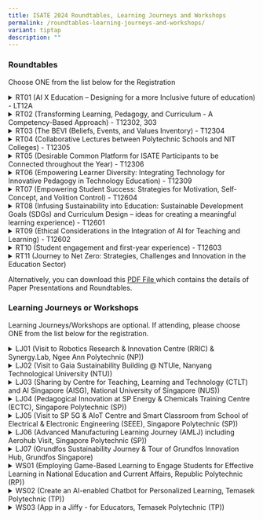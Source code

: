 ```yaml
---
title: ISATE 2024 Roundtables, Learning Journeys and Workshops
permalink: /roundtables-learning-journeys-and-workshops/
variant: tiptap
description: ""
---
```

<h3>Roundtables</h3>
<p>Choose ONE from the list below for the Registration</p>
<div data-type="detailGroup" class="isomer-accordion isomer-accordion-white">
<details class="isomer-details">
<summary>RT01 (AI X Education – Designing for a more Inclusive future of education)
- LT12A</summary>
<div data-type="detailsContent" class="isomer-details-content">
<p>This RT had been over-subscribed: Please choose another one.</p>
</div>
</details>
<details class="isomer-details">
<summary>RT02 (Transforming Learning, Pedagogy, and Curriculum - A Competency-Based
Approach) - T12302, 303</summary>
<div data-type="detailsContent" class="isomer-details-content">
<p>This RT had been over-subscribed: Please choose another one.</p>
</div>
</details>
<details class="isomer-details">
<summary>RT03 (The BEVI (Beliefs, Events, and Values Inventory) - T12304</summary>
<div data-type="detailsContent" class="isomer-details-content">
<p>Many engineering courses do not have a good measurement tool to track
students' progress in their beliefs and values. This roundtable discussion
will focus on the BEVI (Beliefs, Events, and Values Inventory), a robust
analytic tool spanning education, research and leadership. With over 30
years of research backing, BEVI offers a comprehensive understanding of
beliefs, values, and life events, fostering learning, growth, and transformation.</p>
<p>Participants will explore its adaptability, reliability, and applicability
across diverse settings, and delve into its theoretical underpinnings and
practical benefits. Let's discuss how BEVI can empower individuals, groups,
and organizations to navigate complex processes and outcomes, shaping a
path towards personal and collective development.</p>
<p>For more details on the BEVI, please go to: <a href="https://thebevi.com" rel="noopener noreferrer nofollow" target="_blank">https://thebevi.com</a>
</p>
</div>
</details>
<details class="isomer-details">
<summary>RT04 (Collaborative Lectures between Polytechnic Schools and NIT Colleges)
- T12305</summary>
<div data-type="detailsContent" class="isomer-details-content">
<p>The aim of this roundtable is to delve into possible approaches for student
guidance through Collaborative Lectures between Polytechnic Schools and
NIT College.</p>
<p>Students today study in a different way than in the past, thanks to technological
advancements, particularly in the form of AI tools such as ChatGPT, Copilot,
Gemini, and so on. As such, there is a need to shift from the current one-way
imparting knowledge strategies to become two-ways or multiple ways, with
greater student involvement in the lecture components.</p>
<p>One of the key takeaways from this roundtable is to be a set of guiding
questions for each pair of participating institution’s planning and execution.
Also, the pedagogy aspect and methodologies involved will be brought up
for discussion as well.</p>
</div>
</details>
<details class="isomer-details">
<summary>RT05 (Desirable Common Platform for ISATE Participants to be Connected
throughout the Year) - T12306</summary>
<div data-type="detailsContent" class="isomer-details-content">
<p>In this roundtable, we will explore the key features of a common platform
for ISATE participants to network, collaborate with and learn from each
other throughout the year.</p>
<p>Roundtable participants will be actively involved in contributing towards
development of this platform by sharing their insights, experiences and
preferences so that the platform will reflect the diverse needs and perspectives
of its intended users.</p>
</div>
</details>
<details class="isomer-details">
<summary>RT06 (Empowering Learner Diversity: Integrating Technology for Innovative
Pedagogy in Technology Education) - T12309</summary>
<div data-type="detailsContent" class="isomer-details-content">
<p>This RT had been over-subscribed: Please choose another one.</p>
</div>
</details>
<details class="isomer-details">
<summary>RT07 (Empowering Student Success: Strategies for Motivation, Self-Concept,
and Volition Control) - T12604</summary>
<div data-type="detailsContent" class="isomer-details-content">
<p>This roundtable delves into the intricate relationship between the three
vital elements (motivation, self-concept and volition control) and self-regulated
learning elements. It aims to explore how these three elements intersect
with the principles of self-regulated learning to enhance students' academic
performance and personal development.</p>
<p>By examining the interconnectedness of these elements and sharing insights
on fostering self-regulated learners, educators can develop comprehensive
strategies to empower students to succeed academically and thrive personally.</p>
</div>
</details>
<details class="isomer-details">
<summary>RT08 (Infusing Sustainability into Education: Sustainable Development
Goals (SDGs) and Curriculum Design – ideas for creating a meaningful learning
experience) - T12601</summary>
<div data-type="detailsContent" class="isomer-details-content">
<p>This roundtable seeks to interactively engage participants to discuss
the best ways to introduce and infuse the SDGs into curriculum. How can
this be done efficiently, yet sustainably and what would be some of the
best ways we can ensure there is meaningful learning rather than the checking
of boxes. Participants will also be given an opportunity to discuss possible
approaches to measure the success of such integration, by engaging in critical
discourse with fellow participants attending the roundtable.</p>
</div>
</details>
<details class="isomer-details">
<summary>RT09 (Ethical Considerations in the Integration of AI for Teaching and
Learning) - T12602</summary>
<div data-type="detailsContent" class="isomer-details-content">
<p>Artificial Intelligence (AI) has become a transformative influence in
the education industry, reshaping the delivery of teaching and learning.
It introduces both opportunities and challenges in this context. AI technologies,
exemplified by tools like ChatGPT, have the capacity to revolutionize the
creation of various content types, such as text, images, art, music, or
programming code. This can result in the development of dynamic and interactive
teaching materials designed to engage students more effectively. However,
the same AI tools could be misused to generate academic work, such as assignments
or final year reports, potentially leading to unethical behavior and academic
misconduct when used without proper declaration or authorization.</p>
<p>While AI technologies may pose a threat to academic integrity, they also
offer significant advantages. AI enhances users' capabilities, both positively
and negatively. Therefore, it is crucial for students and educators to
receive guidance on the benefits and limitations of AI technologies, enabling
ethical usage and upholding academic integrity. The objective is to strike
a balance between harnessing the transformative potential of AI and safeguarding
against unintended and unethical consequences. This requires collaborative
efforts among stakeholders, including educators, to establish comprehensive
frameworks aligning AI advancements with academic integrity, human values,
ethical standards, and societal expectations.</p>
<p>This roundtable session aims to foster discussions on ethical considerations
in the implementation of AI for teaching and learning.</p>
<p>The topics to be explored in this session include, but are not limited
to:</p>
<p>• An overview of various AI technologies for teaching and learning</p>
<p>• Potential academic threats and challenges associated with AI</p>
<p>• AI Ethics and Governance in Education</p>
<p>• Awareness of AI Ethics and Governance</p>
<p>• Tools and technologies for AI Ethics and Governance</p>
</div>
</details>
<details class="isomer-details">
<summary>RT10 (Student engagement and first-year experience) - T12603</summary>
<div data-type="detailsContent" class="isomer-details-content">
<p>The roundtable discussion will focus on the crucial topic of student engagement,
the first-year experience in studies, and strategies for supporting incoming
students to seamlessly integrate into the learning community. Recognizing
the pivotal role of the initial year in shaping students' learning path
and overall study experience, this discussion aims to explore innovative
approaches, best practices, and challenges in fostering student engagement
and facilitating a smooth transition for newcomers.</p>
<p>Participants are invited to discuss and share insights on orientation
programs, mentorship schemes, study support services, or any other practices
aiming at enhancing student retention, satisfaction, and success.</p>
<p>By addressing key issues and sharing practical solutions, this round table
seeks to empower educators, administrators, and stakeholders to create
inclusive, supportive environments that nurture the holistic development
of all students within the learning community.</p>
</div>
</details>
<details class="isomer-details">
<summary>RT11 (Journey to Net Zero: Strategies, Challenges and Innovation in the
Education Sector)</summary>
<div data-type="detailsContent" class="isomer-details-content">
<p>This RT had been cancelled: Please choose another one.</p>
</div>
</details>
</div>
<p></p>
<p>Alternatively, you can download this <a href="/files/Full_Program__Version_Sep_12_.pdf" rel="noopener nofollow" target="_blank">PDF File </a>which contains
the details of Paper Presentations and Roundtables.</p>
<h3>Learning Journeys or Workshops</h3>
<p>Learning Journeys/Workshops are optional. If attending, please choose
ONE from the list below for the registration.</p>
<p></p>
<div data-type="detailGroup" class="isomer-accordion isomer-accordion-white">
<details class="isomer-details">
<summary>LJ01 (Visit to Robotics Research &amp; Innovation Centre (RRIC) &amp;
Synergy.Lab, Ngee Ann Polytechnic (NP))</summary>
<div data-type="detailsContent" class="isomer-details-content">
<p>At RRIC, the participants will be introduced to robotic projects that
collaborate with industries (NParks, SingHealth, Moovita). These robotic
projects are to support industry needs and to optimize commercial operations.</p>
<p>At Synergy.Lab, the participants will learn the integration of solar energy
and Electric Vehicle charging infrastructure. The Synergy.lab serves as
an integrated ‘control centre’ for the various smart mobility technologies
on campus, incorporating advanced data analysis and simulation capabilities.
The lab facilitates research to enhance the ecosystem’s efficiency by monitoring
and analysing data such as solar power generation, as well as EV charging
load and energy consumption.</p>
</div>
</details>
<details class="isomer-details">
<summary>LJ02 (Visit to Gaia Sustainability Building @ NTUle, Nanyang Technological
University (NTU))</summary>
<div data-type="detailsContent" class="isomer-details-content">
<p>1. Tour of Nanyang Business School (NBS) and Net Zero emission building</p>
<p>2. Sharing of NBS philosophy for the design of the Net Zero Emission Building</p>
</div>
</details>
<details class="isomer-details">
<summary>LJ03 (Sharing by Centre for Teaching, Learning and Technology (CTLT) and
AI Singapore (AISG), National University of Singapore (NUS))</summary>
<div data-type="detailsContent" class="isomer-details-content">
<p>This LJ had been over-subscribed: Please choose another one.</p>
</div>
</details>
<details class="isomer-details">
<summary>LJ04 (Pedagogical Innovation at SP Energy &amp; Chemicals Training Centre
(ECTC), Singapore Polytechnic (SP))</summary>
<div data-type="detailsContent" class="isomer-details-content">
<p>This LJ had been cancelled: Please choose another one.</p>
</div>
</details>
<details class="isomer-details">
<summary>LJ05 (Visit to SP 5G &amp; AIoT Centre and Smart Classroom from School
of Electrical &amp; Electronic Engineering (SEEE), Singapore Polytechnic
(SP))</summary>
<div data-type="detailsContent" class="isomer-details-content">
<p><u>Part 1 – 5G &amp; AIoT:</u>
</p>
<p>·&nbsp;&nbsp;&nbsp;&nbsp; Learn interesting concepts through topics like
5G Overview, Introduction to AIoT</p>
<p>·&nbsp;&nbsp;&nbsp;&nbsp; Get to know the top 5G &amp; AIoT uses cases
and explore how features such as ultra-low latency, high speed connectivity,
massive sensor data of 5G &amp; AIoT can enable key drivers such as real
time cloud computing, intelligent control and AI that are transforming
your industry</p>
<p>·&nbsp;&nbsp;&nbsp;&nbsp; Engaging discussions on how 5G &amp; AIoT together
can benefit the company and workforce</p>
<p><u>Part 2 –&nbsp;Smart Classroom:</u>
<br>Explore the smart learning space at EEE - an educational ecosystem that
integrates advanced technology to facilitate a dynamic, interactive, and
personalized learning experience. It is characterized by its adaptability,
responsiveness, and ability to cater to the individual needs of students.
This learning environment fosters a culture of connectivity, creativity,
and innovation, which not only enhances the learning process but also prepares
students for the digital world, making education a truly transformative
experience.</p>
</div>
</details>
<details class="isomer-details">
<summary>LJ06 (Advanced Manufacturing Learning Journey (AMLJ) including Aerohub
Visit, Singapore Polytechnic (SP))</summary>
<div data-type="detailsContent" class="isomer-details-content">
<p>1. Gain an insight into Singapore’s manufacturing industry landscape in
terms of harnessing smart manufacturing technology</p>
<p>2. Learn about how SP-AMLJ is bridging the skill gaps between Industry
and IHL by fostering partnership with Industry</p>
<p>3. Learn about how Aerohub facilities are used to support the Diploma
in Aeronautical Engineering.</p>
</div>
</details>
<details class="isomer-details">
<summary>LJ07 (Grundfos Sustainability Journey &amp; Tour of Grundfos Innovation
Hub, Grundfos Singapore)</summary>
<div data-type="detailsContent" class="isomer-details-content">
<p>This LJ had been cancelled: Please choose another one.</p>
</div>
</details>
<details class="isomer-details">
<summary>WS01 (Employing Game-Based Learning to Engage Students for Effective Learning
in National Education and Current Affairs, Republic Polytechnic (RP))</summary>
<div data-type="detailsContent" class="isomer-details-content">
<p>Imagine a world where students are engaged in learning difficult subjects
and appreciate the value of what they are learning. In reality, students
are inundated with National Education (NE) messaging and current affairs
topics since young, and have the impression that such lessons are dull
and irrelevant to their lives.</p>
<p>Our team found a solution that is working for us. “Diplomats… in Space!”
is an innovative multiplayer card game that is designed to change this
impression by immersing students in strategic and thought-provoking Game-Based
Learning. Students will interact with game elements and gain insights into
how their decisions can affect the outcomes, which mirror scenarios and
events in the real world, as well as illustrate national and international
initiatives and frameworks.</p>
<p>In this workshop, participants will get to experience the game, appreciate
how Game-Based Learning helps students understand complex issues and they
will hear from the designers of the game, their experience and tacit knowledge
in designing the game from concept to delivery.</p>
</div>
</details>
<details class="isomer-details">
<summary>WS02 (Create an AI-enabled Chatbot for Personalized Learning, Temasek
Polytechnic (TP))</summary>
<div data-type="detailsContent" class="isomer-details-content">
<p>This WS had been over-subscribed: Please choose another one.</p>
</div>
</details>
<details class="isomer-details">
<summary>WS03 (App in a Jiffy - for Educators, Temasek Polytechnic (TP))</summary>
<div data-type="detailsContent" class="isomer-details-content">
<p>In this workshop, participants will gain knowledge on how to develop a
secure and customizable mobile app using Microsoft Power Automate and Power
Apps.</p>
<p>Currently, for some of the academic, project, and student-related routine
tasks, human intervention is still necessary. Furthermore, the tasks are
time-consuming, require a lot of manpower, and must be repeated every semester.
The messages conveyed to the users––in the form of mass emails, reminders,
and warnings––are also not personalized.</p>
<p>By adopting end-to-end cloud automation platform technology in education,
repetitive tasks and personalized messages can be automated and sent to
users respectively. Additionally, less human intervention is required,
thereby saving man-hours, minimizing errors, and increasing scalability.
Furthermore, as this platform can be accessed anytime, anywhere, efficiency
and productivity are improved to new heights.</p>
<p>Pairing seamlessly with Power Automate, these tools become a powerhouse
for automation. Say goodbye to repetitive tasks and hello to newfound efficiency.</p>
</div>
</details>
</div>
<p></p>
<p></p>
<p></p>
<p></p>
<p></p>